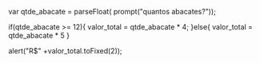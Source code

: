 var qtde_abacate =  parseFloat( prompt("quantos abacates?"));

if(qtde_abacate >= 12){
    valor_total = qtde_abacate * 4;
}else{
valor_total = qtde_abacate * 5 
}

alert("R$" +valor_total.toFixed(2));
